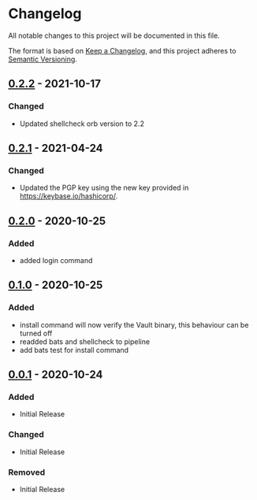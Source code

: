# Changelog
All notable changes to this project will be documented in this file.

The format is based on [Keep a Changelog](https://keepachangelog.com/en/1.0.0/),
and this project adheres to [Semantic Versioning](https://semver.org/spec/v2.0.0.html).

## [0.2.2] - 2021-10-17
### Changed
 - Updated shellcheck orb version to 2.2

## [0.2.1] - 2021-04-24
### Changed
 - Updated the PGP key using the new key provided in https://keybase.io/hashicorp/.

## [0.2.0] - 2020-10-25
### Added
 - added login command

## [0.1.0] - 2020-10-25
### Added
 - install command will now verify the Vault binary, this behaviour can be turned off
 - readded bats and shellcheck to pipeline
 - add bats test for install command

## [0.0.1] - 2020-10-24
### Added
 - Initial Release
### Changed
 - Initial Release
### Removed
 - Initial Release


[0.2.2]: https://circleci.com/developer/orbs/orb/jmingtan/hashicorp-vault?version=0.2.2
[0.2.1]: https://circleci.com/developer/orbs/orb/jmingtan/hashicorp-vault?version=0.2.1
[0.2.0]: https://circleci.com/developer/orbs/orb/jmingtan/hashicorp-vault?version=0.2.0
[0.1.0]: https://circleci.com/developer/orbs/orb/jmingtan/hashicorp-vault?version=0.1.0
[0.0.1]: https://circleci.com/developer/orbs/orb/jmingtan/hashicorp-vault?version=0.0.1
